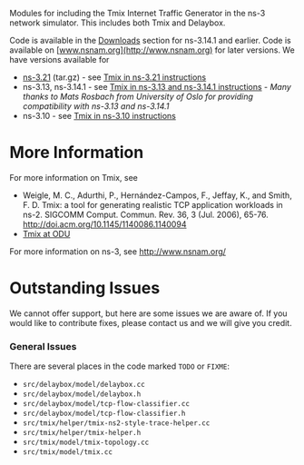 Modules for including the Tmix Internet Traffic Generator in the ns-3 network simulator.  This includes both Tmix and Delaybox.

Code is available in the [Downloads](http://code.google.com/p/tmix-ns3/downloads/list) section for ns-3.14.1 and earlier.  Code is available on [www.nsnam.org](http://www.nsnam.org) for later versions.  We have versions available for
  * [ns-3.21](http://www.nsnam.org/contributed/tmix-db-ns-3.21.tar.gz) (tar.gz) - see [Tmix in ns-3.21 instructions](http://code.google.com/p/tmix-ns3/wiki/Tmixns321)
  * ns-3.13, ns-3.14.1 - see [Tmix in ns-3.13 and ns-3.14.1 instructions](http://code.google.com/p/tmix-ns3/wiki/Tmixns313) - <i>Many thanks to Mats Rosbach from University of Oslo for providing compatibility with ns-3.13 and ns-3.14.1</i>
  * ns-3.10 - see [Tmix in ns-3.10 instructions](http://code.google.com/p/tmix-ns3/wiki/Tmixns310)

# More Information #
For more information on Tmix, see
  * Weigle, M. C., Adurthi, P., Hernández-Campos, F., Jeffay, K., and Smith, F. D. Tmix: a tool for generating realistic TCP application workloads in ns-2. SIGCOMM Comput. Commun. Rev. 36, 3 (Jul. 2006), 65-76. http://doi.acm.org/10.1145/1140086.1140094
  * [Tmix at ODU](http://www.cs.odu.edu/~inets/Public/Tmix/)

For more information on ns-3, see http://www.nsnam.org/

# Outstanding Issues #
We cannot offer support, but here are some issues we are aware of.  If you would like to contribute fixes, please contact us and we will give you credit.

### General Issues ###
There are several places in the code marked `TODO` or `FIXME`:
  * `src/delaybox/model/delaybox.cc`
  * `src/delaybox/model/delaybox.h`
  * `src/delaybox/model/tcp-flow-classifier.cc`
  * `src/delaybox/model/tcp-flow-classifier.h`
  * `src/tmix/helper/tmix-ns2-style-trace-helper.cc`
  * `src/tmix/helper/tmix-helper.h`
  * `src/tmix/model/tmix-topology.cc`
  * `src/tmix/model/tmix.cc`